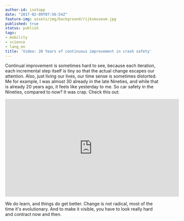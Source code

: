 ```yaml
---
author-id: isotopp
date: "2017-02-09T07:56:54Z"
feature-img: assets/img/background/rijksmuseum.jpg
published: true
status: publish
tags:
- mobility
- science
- lang_en
title: 'Video: 20 Years of continuous improvement in crash safety'
---
```

Continual improvement is sometimes hard to see, because each iteration, each
incremental step itself is tiny so that the actual change escapes our
attention. Also, just living our lives, our time sense is sometimes
distorted. Me for example, I was almost 30 already in the late Nineties, and
while that is already 20 years ago, it feels like yesterday to me. So car
safety in the Nineties, compared to now? It was crap. Check this out:

<iframe width="560" height="315" src="https://www.youtube.com/embed/pwGgRUkrnng" frameborder="0" allowfullscreen></iframe> 

We do learn, and things do get better. Change is not radical, most of the
time it's evolutionary. And to make it visible, you have to look really hard
and contract now and then.
